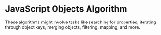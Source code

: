# JavaScript Objects Algorithm

These algorithms might involve tasks like searching for properties, iterating through object keys, merging objects, filtering, mapping, and more.
